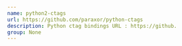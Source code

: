 ```yaml
---
name: python2-ctags
url: https://github.com/paraxor/python-ctags
description: Python ctag bindings URL : https://github.
group: None
---
```

